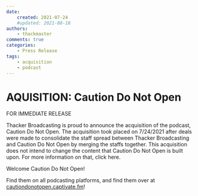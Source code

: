 ```yaml
---
date: 
    created: 2021-07-24
    #updated: 2021-08-18
authors:
    - thackmaster
comments: true
categories:
    - Press Release
tags:
    - acquisition
    - podcast
---
```


# AQUISITION: Caution Do Not Open

FOR IMMEDIATE RELEASE

Thacker Broadcasting is proud to announce the acquisition of the podcast, Caution Do Not Open. The acquisition took placed on 7/24/2021 after deals were made to consolidate the staff spread between Thacker Broadcasting and Caution Do Not Open by merging the staffs together. This acquisition does not intend to change the content that Caution Do Not Open is built upon. For more information on that, click here.

Welcome Caution Do Not Open!

Find them on all podcasting platforms, and find them over at [cautiondonotopen.captivate.fm](https://cautiondonotopen.captivate.fm)!
